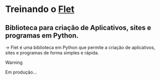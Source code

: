 # Treinando o [Flet](https://flet.dev/docs/)

## Biblioteca para criação de Aplicativos, sites e programas em Python.

-> Flet é uma biblioteca em Python que permite a criação de aplicativos, sites e programas de forma simples e rápida.

> [!WARNING]
> Em produção...
